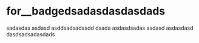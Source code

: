 # for__badgedsadasdasdasdads
sadasdas
asdasd
asddsadsadasdd
dsada
asdasdsadas
asdasd
asdasdasd
dasdsadsadasdads
